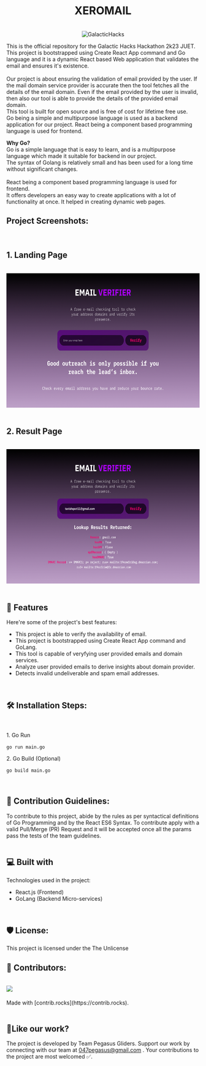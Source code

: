 <h1 align="center" id="title"><b>XEROMAIL</b></h1>
<br>

<div align="center">
<img src="https://socialify.git.ci/047pegasus/GalacticHacks/image?font=Jost&language=1&name=1&owner=1&pattern=Signal&stargazers=1&theme=Dark" alt="GalacticHacks" width="640" height="320" />
</div>

<p id="description">This is the official repository for the Galactic Hacks Hackathon 2k23 JUET. This project is bootstrapped using Create React App command and Go language and it is a dynamic React based Web application that validates the email and ensures it's existence.<br><br>
Our project is about ensuring the validation of email provided by the user. If the mail domain service provider is accurate then the tool fetches all the details of the email domain. Even if the email provided by the user is invalid, then also our tool is able to provide the details of the provided email domain.<br> 
This tool is built for open source and is free of cost for lifetime free use.<br> 
Go being a simple and multipurpose language is used as a backend application for our project. React being a component based programming language is used for frontend.</p>
<p id="description"><b>Why Go?</b>
<br>
Go is a simple language that is easy to learn, and is a multipurpose language which made it suitable for backend in our project.<br>
 The syntax of Golang is relatively small and has been used for a long time without significant changes.<br> <br>
React being a component based programming language is used for frontend. <br>
It offers developers an easy way to create applications with a lot of functionality at once. It helped in creating dynamic web pages.</p>

<h2>Project Screenshots:</h2>
<br>
<div align="center">
<h2 align="left"> 1. Landing Page</h2><br>
<img  src="https://raw.githubusercontent.com/047pegasus/GalacticHacks/7cad891b3cafa46e2d6ee06e9013e420856e3405/Landing%20page.png" alt="project-screenshot" width="650" height="350/">
<br><br>
<h2 align="left"> 2. Result Page</h2><br>
<img src="https://raw.githubusercontent.com/047pegasus/GalacticHacks/master/Result%20Page.png" alt="project-screenshot" width="650" height="350/">
</div>

<br/>

<h2>🧐 Features</h2>

Here're some of the project's best features:

*   This project is able to verify the availability of email.
*   This project is bootstrapped using Create React App command and GoLang.
*   This tool is capable of veryfying user provided emails and domain services.
*   Analyze user provided emails to derive insights about domain provider.
*   Detects invalid undeliverable and spam email addresses.
<br>
<h2>🛠️ Installation Steps:</h2><br>

<p>1. Go Run</p>

```
go run main.go
```

<p>2. Go Build (Optional)</p>

```
go build main.go
```
<br>

<h2>🍰 Contribution Guidelines:</h2>
To contribute to this project, abide by the rules as per syntactical definitions of Go Programming and by the React ES6 Syntax.  To contribute apply with a valid Pull/Merge (PR) Request and it will be accepted once all the params pass the tests of the team guidelines.
<br><br>
  
<h2>💻 Built with</h2>

Technologies used in the project:

*   React.js (Frontend)
*   GoLang (Backend Micro-services)
<br>
<h2>🛡️ License:</h2>

This project is licensed under the The Unlicense
<br>

<h2> 🤝 Contributors: </h2>
<br>
<a href="https://github.com/047pegasus/GalacticHacks/graphs/contributors">
  <img src="https://contrib.rocks/image?repo=047pegasus/GalacticHacks" />
</a>
<br>
<br>
Made with [contrib.rocks](https://contrib.rocks).
<br><br>
<h2>💖Like our work?</h2>

The project is developed by Team Pegasus Gliders. Support our work by connecting with our team at 047pegasus@gmail.com . Your contributions to the project are most welcomed ✅.
